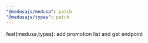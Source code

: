 ```yaml
---
"@medusajs/medusa": patch
"@medusajs/types": patch
---
```


feat(medusa,types): add promotion list and get endpoint
